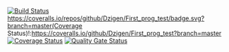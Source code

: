 [![Build Status](https://travis-ci.org/Dzigen/First_prog_test.svg?branch=master)](https://travis-ci.org/Dzigen/First_prog_test)
https://coveralls.io/repos/github/Dzigen/First_prog_test/badge.svg?branch=master(Coverage Status)!:https://coveralls.io/github/Dzigen/First_prog_test?branch=master
[![Coverage Status](https://coveralls.io/repos/github/Dzigen/First_prog_test/badge.svg?branch=master)](https://coveralls.io/github/Dzigen/First_prog_test?branch=master)
[![Quality Gate Status](https://sonarcloud.io/api/project_badges/measure?project=Dzigen_First_prog_test&metric=alert_status)](https://sonarcloud.io/dashboard?id=Dzigen_First_prog_test)
